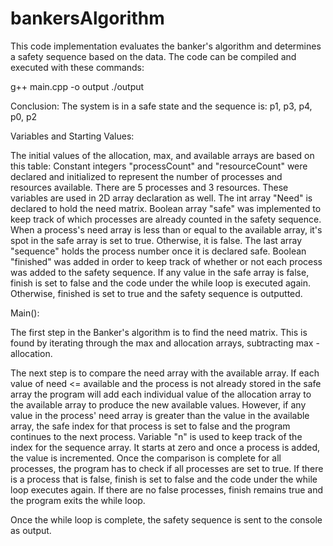 # bankersAlgorithm

This code implementation evaluates the banker's algorithm and determines a safety sequence based on the data.
The code can be compiled and executed with these commands:

g++ main.cpp -o output
./output

Conclusion:
The system is in a safe state and the sequence is: p1, p3, p4, p0, p2

Variables and Starting Values: 

The initial values of the allocation, max, and available arrays are based on this table:
Constant integers "processCount" and "resourceCount" were declared and initialized to represent the number of processes and resources available. There are 5 processes and 3 resources. These variables are used in 2D array declaration as well.
The int array "Need" is declared to hold the need matrix.
Boolean array "safe" was implemented to keep track of which processes are already counted in the safety sequence. When a process's need array is less than or equal to the available array, it's spot in the safe array is set to true. Otherwise, it is false. 
The last array "sequence" holds the process number once it is declared safe. 
Boolean "finished" was added in order to keep track of whether or not each process was added to the safety sequence. If any value in the safe array is false, finish is set to false and the code under the while loop is executed again. Otherwise, finished is set to true and the safety sequence is outputted. 


Main():

The first step in the Banker's algorithm is to find the need matrix. This is found by iterating through the max and allocation arrays, subtracting max - allocation. 

The next step is to compare the need array with the available array. 
If each value of need <= available and the process is not already stored in the safe array the program will add each individual value of the allocation array to the available array to produce the new available values.
However, if any value in the process' need array is greater than the value in the available array, the safe index for that process is set to false and the program continues to the next process. 
Variable "n" is used to keep track of the index for the sequence array. It starts at zero and once a process is added, the value is incremented. 
Once the comparison is complete for all processes, the program has to check if all processes are set to true. If there is a process that is false, finish is set to false and the code under the while loop executes again. If there are no false processes, finish remains true and the program exits the while loop. 

Once the while loop is complete, the safety sequence is sent to the console as output. 
